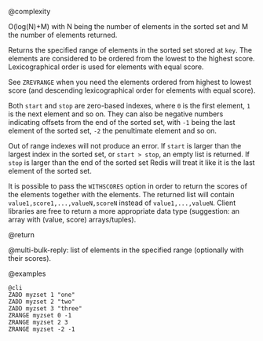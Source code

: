 @complexity

O(log(N)+M) with N being the number of elements in the sorted set and M the
number of elements returned.

Returns the specified range of elements in the sorted set stored at `key`. The
elements are considered to be ordered from the lowest to the highest score.
Lexicographical order is used for elements with equal score.

See `ZREVRANGE` when you need the elements ordered from highest to lowest
score (and descending lexicographical order for elements with equal score).

Both `start` and `stop` are zero-based indexes, where `0` is the first element,
`1` is the next element and so on. They can also be negative numbers indicating
offsets from the end of the sorted set, with `-1` being the last element of the
sorted set, `-2` the penultimate element and so on.

Out of range indexes will not produce an error. If `start` is larger than the
largest index in the sorted set, or `start > stop`, an empty list is returned.
If `stop` is larger than the end of the sorted set Redis will treat it like it
is the last element of the sorted set.

It is possible to pass the `WITHSCORES` option in order to return the scores of
the elements together with the elements.  The returned list will contain
`value1,score1,...,valueN,scoreN` instead of `value1,...,valueN`.  Client
libraries are free to return a more appropriate data type (suggestion: an array
with (value, score) arrays/tuples).

@return

@multi-bulk-reply: list of elements in the specified range (optionally with
their scores).

@examples

    @cli
    ZADD myzset 1 "one"
    ZADD myzset 2 "two"
    ZADD myzset 3 "three"
    ZRANGE myzset 0 -1
    ZRANGE myzset 2 3
    ZRANGE myzset -2 -1

